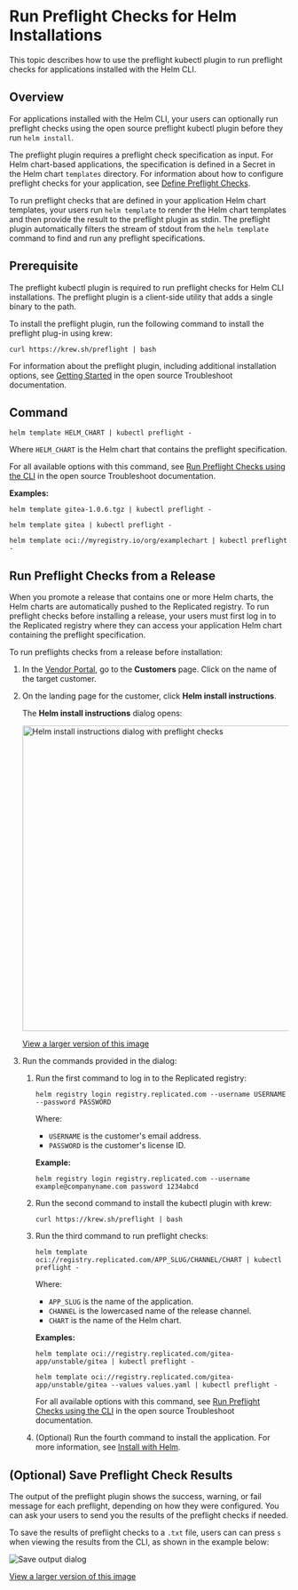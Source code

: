 # Run Preflight Checks for Helm Installations

This topic describes how to use the preflight kubectl plugin to run preflight checks for applications installed with the Helm CLI.

## Overview

For applications installed with the Helm CLI, your users can optionally run preflight checks using the open source preflight kubectl plugin before they run `helm install`.

The preflight plugin requires a preflight check specification as input. For Helm chart-based applications, the specification is defined in a Secret in the Helm chart `templates` directory. For information about how to configure preflight checks for your application, see [Define Preflight Checks](preflight-defining).

To run preflight checks that are defined in your application Helm chart templates, your users run `helm template` to render the Helm chart templates and then provide the result to the preflight plugin as stdin. The preflight plugin automatically filters the stream of stdout from the `helm template` command to find and run any preflight specifications.

## Prerequisite

The preflight kubectl plugin is required to run preflight checks for Helm CLI installations. The preflight plugin is a client-side utility that adds a single binary to the path.

To install the preflight plugin, run the following command to install the preflight plug-in using krew:

```
curl https://krew.sh/preflight | bash
```
For information about the preflight plugin, including additional installation options, see [Getting Started](https://troubleshoot.sh/docs/) in the open source Troubleshoot documentation. 

## Command

```
helm template HELM_CHART | kubectl preflight -
```

Where `HELM_CHART` is the Helm chart that contains the preflight specification.

For all available options with this command, see [Run Preflight Checks using the CLI](https://troubleshoot.sh/docs/preflight/cli-usage/#options) in the open source Troubleshoot documentation.

**Examples:**

```
helm template gitea-1.0.6.tgz | kubectl preflight -
```
```
helm template gitea | kubectl preflight -
```
```
helm template oci://myregistry.io/org/examplechart | kubectl preflight -
```

## Run Preflight Checks from a Release

When you promote a release that contains one or more Helm charts, the Helm charts are automatically pushed to the Replicated registry. To run preflight checks before installing a release, your users must first log in to the Replicated registry where they can access your application Helm chart containing the preflight specification.   

To run preflights checks from a release before installation:

1. In the [Vendor Portal](https://vendor.replicated.com/apps/gitea-boxer/customers), go to the **Customers** page. Click on the name of the target customer.

1. On the landing page for the customer, click **Helm install instructions**.

    The **Helm install instructions** dialog opens:

    <img alt="Helm install instructions dialog with preflight checks" src="/images/helm-install-preflights.png" width="550px"/>

    [View a larger version of this image](/images/helm-install-preflights.png)

1. Run the commands provided in the dialog:

    1. Run the first command to log in to the Replicated registry:

        ```
        helm registry login registry.replicated.com --username USERNAME --password PASSWORD
        ```

        Where:
        - `USERNAME` is the customer's email address.
        - `PASSWORD` is the customer's license ID.

        **Example:**
        ```
        helm registry login registry.replicated.com --username example@companyname.com password 1234abcd
        ```

    1. Run the second command to install the kubectl plugin with krew:

        ```
        curl https://krew.sh/preflight | bash
        ```
    
    1. Run the third command to run preflight checks:

        ```
        helm template oci://registry.replicated.com/APP_SLUG/CHANNEL/CHART | kubectl preflight -
        ```

        Where:
        - `APP_SLUG` is the name of the application.
        - `CHANNEL` is the lowercased name of the release channel.
        - `CHART` is the name of the Helm chart.

        **Examples:**

        ```
        helm template oci://registry.replicated.com/gitea-app/unstable/gitea | kubectl preflight -
        ```
        ```
        helm template oci://registry.replicated.com/gitea-app/unstable/gitea --values values.yaml | kubectl preflight -
        ```

        For all available options with this command, see [Run Preflight Checks using the CLI](https://troubleshoot.sh/docs/preflight/cli-usage/#options) in the open source Troubleshoot documentation.

    1. (Optional) Run the fourth command to install the application. For more information, see [Install with Helm](install-with-helm).      

## (Optional) Save Preflight Check Results

The output of the preflight plugin shows the success, warning, or fail message for each preflight, depending on how they were configured. You can ask your users to send you the results of the preflight checks if needed.

To save the results of preflight checks to a `.txt` file, users can can press `s` when viewing the results from the CLI, as shown in the example below:

![Save output dialog](/images/helm-preflight-save-output.png)

[View a larger version of this image](/images/helm-preflight-save-output.png)
